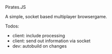 Pirates.JS

A simple, socket based multiplayer browsergame. 

Todos: 
 - client: include processing
 - client: send out information via socket
 - dev: autobuild on changes


